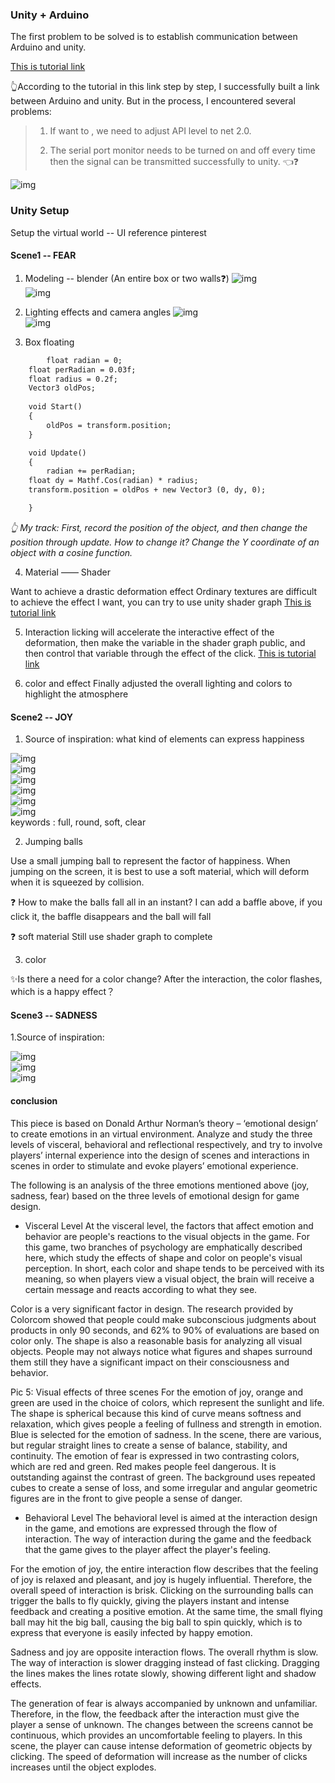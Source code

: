 ### Unity + Arduino
The first problem to be solved is to establish communication between Arduino and unity.

[This is tutorial link](https://www.youtube.com/watch?v=of_oLAvWfSI)

👆According to the tutorial in this link step by step, I successfully built a link between Arduino and unity. But in the process, I encountered several problems:

>  1. If want to <import System.IO.Ports>, we need to adjust API level to net 2.0.
>
>  2. The serial port monitor needs to be turned on and off every time then the signal can be transmitted successfully to unity. 👈❓

![img](https://github.com/lalisa777/xiaojielin/blob/master/Advanced%20Physical%20Computing/file/IMG_5524.gif)  

### Unity Setup
Setup the virtual world -- UI reference
pinterest

#### Scene1 -- FEAR

 1. Modeling -- blender (An entire box or two walls❓)
 ![img](https://github.com/lalisa777/xiaojielin/blob/master/Advanced%20Physical%20Computing/file/A12EF4B7-692C-42E4-9854-8741F5640240.png)  
 ![img](https://github.com/lalisa777/xiaojielin/blob/master/Advanced%20Physical%20Computing/file/79DD1AE4-42E3-4875-9D92-E1351A8CD792.png)  

 2. Lighting effects and camera angles
 ![img](https://github.com/lalisa777/xiaojielin/blob/master/Advanced%20Physical%20Computing/file/5C7581E9-DA4E-4278-8712-AE0DB01ACBA2.png)   
 ![img](https://github.com/lalisa777/xiaojielin/blob/master/Advanced%20Physical%20Computing/file/A32D99E4-3002-433D-A3B7-5DD61CBFB575.png)  

 3. Box floating

```html
        float radian = 0; 
	float perRadian = 0.03f; 
	float radius = 0.2f; 
	Vector3 oldPos; 
    
    void Start()
    {
        oldPos = transform.position;
    }

    void Update()
    {
        radian += perRadian; 
	float dy = Mathf.Cos(radian) * radius; 
	transform.position = oldPos + new Vector3 (0, dy, 0);

    }
```
*👆 My track: First, record the position of the object, and then change the position through update. How to change it? Change the Y coordinate of an object with a cosine function.*

 4. Material —— Shader
 
 Want to achieve a drastic deformation effect
 Ordinary textures are difficult to achieve the effect I want, you can try to use unity shader graph
 [This is tutorial link](https://www.youtube.com/watch?v=kr_tdKCT2Xs)
 
 5. Interaction
licking will accelerate the interactive effect of the deformation, then make the variable in the shader graph public, and then control that variable through the effect of the click.
 [This is tutorial link](https://www.youtube.com/watch?v=EANtTI6BCxk)
 
 
 6. color and effect
 Finally adjusted the overall lighting and colors to highlight the atmosphere

#### Scene2 -- JOY

1. Source of inspiration: what kind of elements can express happiness

 ![img](https://i.pinimg.com/564x/a1/72/f9/a172f9e1df0135e6529b77824a4881ef.jpg)  
 ![img](https://i.pinimg.com/564x/25/73/0a/25730a6b82d473fa9d8bc8bff9375c0d.jpg)  
 ![img](https://i.pinimg.com/564x/62/68/59/62685920e703739d8bb9fe3f8be47ba5.jpg)  
 ![img](https://i.pinimg.com/474x/25/47/e5/2547e581fe50abe052201dbf22810a91.jpg)  
 ![img](https://i.pinimg.com/474x/e4/7a/7a/e47a7a51b1df8cab7f837324a4bde0cd.jpg)  
 ![img](https://i.pinimg.com/474x/d3/c8/ba/d3c8ba67fbad30d527523a2d10a1bba6.jpg)  
  keywords : full, round, soft, clear
  
  2. Jumping balls
  
  Use a small jumping ball to represent the factor of happiness. When jumping on the screen, it is best to use a soft material, which will deform when it is squeezed by collision.
  
  ❓ How to make the balls fall all in an instant?
I can add a baffle above, if you click it, the baffle disappears and the ball will fall

❓ soft material
Still use shader graph to complete

3. color

✨Is there a need for a color change? After the interaction, the color flashes, which is a happy effect？



#### Scene3 -- SADNESS
1.Source of inspiration:

![img](https://i.pinimg.com/474x/32/0c/c3/320cc3e498a8728cc1059911c4509dff.jpg)  
 ![img](https://i.pinimg.com/474x/8b/c1/5d/8bc15d5fdda84b2388248a9620c1360d.jpg)  
 ![img](https://i.pinimg.com/474x/16/69/8e/16698e06235ac7d250d5e67d1b314403.jpg)  
 
 
 #### conclusion
 
 This piece is based on Donald Arthur Norman’s theory – ‘emotional design’ to create emotions in an virtual environment. Analyze and study the three levels of visceral, behavioral and reflectional respectively, and try to involve players’ internal experience into the design of scenes and interactions in scenes in order to stimulate and evoke players’ emotional experience. 

The following is an analysis of the three emotions mentioned above (joy, sadness, fear) based on the three levels of emotional design for game design.

-	Visceral Level
At the visceral level, the factors that affect emotion and behavior are people's reactions to the visual objects in the game. For this game, two branches of psychology are emphatically described here, which study the effects of shape and color on people's visual perception. In short, each color and shape tends to be perceived with its meaning, so when players view a visual object, the brain will receive a certain message and reacts according to what they see.

Color is a very significant factor in design. The research provided by Colorcom showed that people could make subconscious judgments about products in only 90 seconds, and 62% to 90% of evaluations are based on color only. The shape is also a reasonable basis for analyzing all visual objects. People may not always notice what figures and shapes surround them still they have a significant impact on their consciousness and behavior. 

Pic 5: Visual effects of three scenes
For the emotion of joy, orange and green are used in the choice of colors, which represent the sunlight and life. The shape is spherical because this kind of curve means softness and relaxation, which gives people a feeling of fullness and strength in emotion. Blue is selected for the emotion of sadness. In the scene, there are various, but regular straight lines to create a sense of balance, stability, and continuity. The emotion of fear is expressed in two contrasting colors, which are red and green. Red makes people feel dangerous. It is outstanding against the contrast of green. The background uses repeated cubes to create a sense of loss, and some irregular and angular geometric figures are in the front to give people a sense of danger.

-	Behavioral Level
The behavioral level is aimed at the interaction design in the game, and emotions are expressed through the flow of interaction. The way of interaction during the game and the feedback that the game gives to the player affect the player's feeling.

For the emotion of joy, the entire interaction flow describes that the feeling of joy is relaxed and pleasant, and joy is hugely influential. Therefore, the overall speed of interaction is brisk. Clicking on the surrounding balls can trigger the balls to fly quickly, giving the players instant and intense feedback and creating a positive emotion. At the same time, the small flying ball may hit the big ball, causing the big ball to spin quickly, which is to express that everyone is easily infected by happy emotion.

Sadness and joy are opposite interaction flows. The overall rhythm is slow. The way of interaction is slower dragging instead of fast clicking. Dragging the lines makes the lines rotate slowly, showing different light and shadow effects.

The generation of fear is always accompanied by unknown and unfamiliar. Therefore, in the flow, the feedback after the interaction must give the player a sense of unknown. The changes between the screens cannot be continuous, which provides an uncomfortable feeling to players. In this scene, the player can cause intense deformation of geometric objects by clicking. The speed of deformation will increase as the number of clicks increases until the object explodes.
